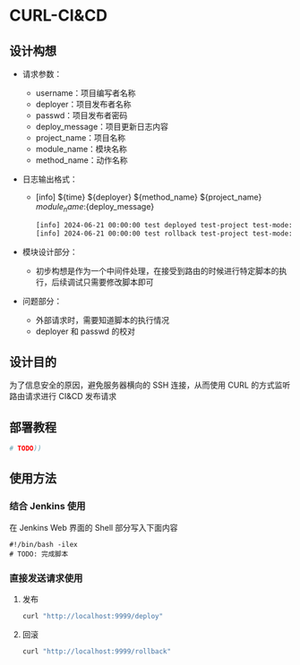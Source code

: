 # CURL-CI&CD

## 设计构想

- 请求参数：
  - username：项目编写者名称
  - deployer：项目发布者名称
  - passwd：项目发布者密码
  - deploy_message：项目更新日志内容
  - project_name：项目名称
  - module_name：模块名称
  - method_name：动作名称

- 日志输出格式：
  - [info] ${time} ${deployer} ${method_name} ${project_name} ${module_name}:${deploy_message}
    ```bash
    [info] 2024-06-21 00:00:00 test deployed test-project test-mode:test deployed
    [info] 2024-06-21 00:00:00 test rollback test-project test-mode:test rollback
    ```

- 模块设计部分：
  - 初步构想是作为一个中间件处理，在接受到路由的时候进行特定脚本的执行，后续调试只需要修改脚本即可

- 问题部分：
  - 外部请求时，需要知道脚本的执行情况
  - deployer 和 passwd 的校对

## 设计目的

为了信息安全的原因，避免服务器横向的 SSH 连接，从而使用 CURL 的方式监听路由请求进行 CI&CD 发布请求

## 部署教程

```bash
# TODO))
```

## 使用方法

### 结合 Jenkins 使用

在 Jenkins Web 界面的 Shell 部分写入下面内容

```shell
#!/bin/bash -ilex
# TODO: 完成脚本
```

### 直接发送请求使用

1. 发布
    ```bash
    curl "http://localhost:9999/deploy"
    ```
2. 回滚
    ```bash
    curl "http://localhost:9999/rollback"
    ```
